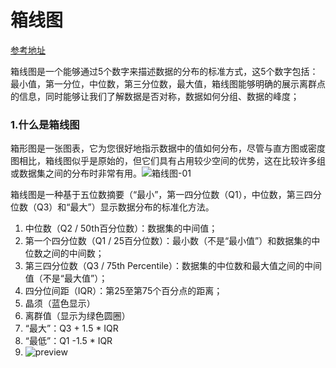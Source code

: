 

# 箱线图

[参考地址](https://zhuanlan.zhihu.com/p/110580568?from_voters_page=true)

箱线图是一个能够通过5个数字来描述数据的分布的标准方式，这5个数字包括：最小值，第一分位，中位数，第三分位数，最大值，箱线图能够明确的展示离群点的信息，同时能够让我们了解数据是否对称，数据如何分组、数据的峰度；

### 1.什么是箱线图

箱形图是一张图表，它为您很好地指示数据中的值如何分布，尽管与直方图或密度图相比，箱线图似乎是原始的，但它们具有占用较少空间的优势，这在比较许多组或数据集之间的分布时非常有用。![箱线图-01](E:\AiLearning\workspace\learning\practice\carprice\datalab\箱线图-01.jpg)

箱线图是一种基于五位数摘要（“最小”，第一四分位数（Q1），中位数，第三四分位数（Q3）和“最大”）显示数据分布的标准化方法。

1. 中位数（Q2 / 50th百分位数）：数据集的中间值；
2. 第一个四分位数（Q1 / 25百分位数）：最小数（不是“最小值”）和数据集的中位数之间的中间数；
3. 第三四分位数（Q3 / 75th Percentile）：数据集的中位数和最大值之间的中间值（不是“最大值”）；
4. 四分位间距（IQR）：第25至第75个百分点的距离；
5. 晶须（蓝色显示）
6. 离群值（显示为绿色圆圈）
7. “最大”：Q3 + 1.5 * IQR
8. “最低”：Q1 -1.5 * IQR
9. ![preview](F:\Markdown\workspace\机器学习\箱型图-02.jpg)